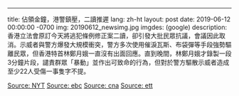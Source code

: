 ---
title: 佔領金鐘，港警鎮壓，二讀推遲
lang: zh-ht
layout: post
date: 2019-06-12 00:00:00 -0700
img: 20190612_newsimg.jpg
imgdes: (google)
description: 香港立法會原訂今天將逃犯條例修正案二讀，卻引發大批民眾抗議，會議因此取消。示威者與警方爆發大規模衝突，警方多次使用催淚瓦斯、布袋彈等手段強勢驅離民眾，但香港特首林鄭月娥一直沒有出面回應。直到晚間，林鄭月娥才錄製一段3分鐘片段，譴責群眾「暴動」並作出可致命的行為，但對於警方驅散示威者造成至少22人受傷一事隻字不提。

[Source: NYT](https://cn.nytimes.com/china/20190612/hong-kong-protest/zh-hant/)
[Source: ebc](https://news.ebc.net.tw/News/world/166890)
[Source: cna](https://www.cna.com.tw/news/firstnews/201906120298.aspx)
[Source: ett](https://www.ettoday.net/news/20190612/1466004.htm)